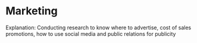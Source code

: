 # Marketing

Explanation: Conducting research to know where to advertise, cost of sales promotions, how to use social media and public relations for publicity